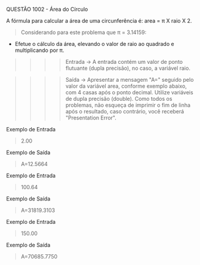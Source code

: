 
QUESTÃO 1002 - Área do Círculo

A fórmula para calcular a área de uma circunferência é: area = π X raio X 2. 

> Considerando para este problema que π = 3.14159:

- Efetue o cálculo da área, elevando o valor de raio ao quadrado e multiplicando por π.

>>>>    Entrada ->
A entrada contém um valor de ponto flutuante (dupla precisão), no caso, a variável raio.

>>>>    Saída ->
Apresentar a mensagem "A=" seguido pelo valor da variável area, conforme exemplo abaixo, com 4 casas após o ponto decimal. Utilize variáveis de dupla precisão (double). Como todos os problemas, não esqueça de imprimir o fim de linha após o resultado, caso contrário, você receberá "Presentation Error".

Exemplo de Entrada
> 2.00
 
Exemplo de Saída  
> A=12.5664

Exemplo de Entrada
> 100.64

Exemplo de Saída
> A=31819.3103

Exemplo de Entrada
> 150.00

Exemplo de Saída
> A=70685.7750

